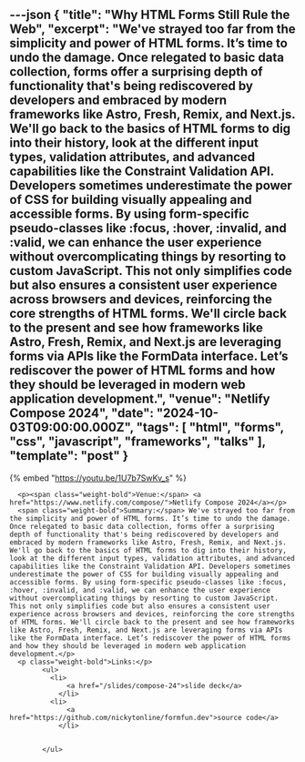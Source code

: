 ---json
{
  "title": "Why HTML Forms Still Rule the Web",
  "excerpt": "We've strayed too far from the simplicity and power of HTML forms. It’s time to undo the damage. Once relegated to basic data collection, forms offer a surprising depth of functionality that's being rediscovered by developers and embraced by modern frameworks like Astro, Fresh, Remix, and Next.js. We'll go back to the basics of HTML forms to dig into their history, look at the different input types, validation attributes, and advanced capabilities like the Constraint Validation API. Developers sometimes underestimate the power of CSS for building visually appealing and accessible forms. By using form-specific pseudo-classes like :focus, :hover, :invalid, and :valid, we can enhance the user experience without overcomplicating things by resorting to custom JavaScript. This not only simplifies code but also ensures a consistent user experience across browsers and devices, reinforcing the core strengths of HTML forms. We'll circle back to the present and see how frameworks like Astro, Fresh, Remix, and Next.js are leveraging forms via APIs like the FormData interface. Let’s rediscover the power of HTML forms and how they should be leveraged in modern web application development.",
  "venue": "Netlify Compose 2024",
  "date": "2024-10-03T09:00:00.000Z",
  "tags": [
    "html",
    "forms",
    "css",
    "javascript",
    "frameworks",
    "talks"
  ],
  "template": "post"
}
---

{% embed "https://youtu.be/1U7b7SwKv_s" %}
      
      <p><span class="weight-bold">Venue:</span> <a href="https://www.netlify.com/compose/">Netlify Compose 2024</a></p>
      <span class="weight-bold">Summary:</span> We've strayed too far from the simplicity and power of HTML forms. It’s time to undo the damage. Once relegated to basic data collection, forms offer a surprising depth of functionality that's being rediscovered by developers and embraced by modern frameworks like Astro, Fresh, Remix, and Next.js. We'll go back to the basics of HTML forms to dig into their history, look at the different input types, validation attributes, and advanced capabilities like the Constraint Validation API. Developers sometimes underestimate the power of CSS for building visually appealing and accessible forms. By using form-specific pseudo-classes like :focus, :hover, :invalid, and :valid, we can enhance the user experience without overcomplicating things by resorting to custom JavaScript. This not only simplifies code but also ensures a consistent user experience across browsers and devices, reinforcing the core strengths of HTML forms. We'll circle back to the present and see how frameworks like Astro, Fresh, Remix, and Next.js are leveraging forms via APIs like the FormData interface. Let’s rediscover the power of HTML forms and how they should be leveraged in modern web application development.</p>
      <p class="weight-bold">Links:</p>
            <ul>
              <li>
                  <a href="/slides/compose-24">slide deck</a>
                </li>
              <li>
                  <a href="https://github.com/nickytonline/formfun.dev">source code</a>
                </li>

              
            </ul>
